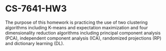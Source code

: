 # CS-7641-HW3
The purpose of this homework is practicing the use of two clustering algorithms including K-means and expectation maximization and four dimensionality reduction algorithms including principal component analysis (PCA), independent component analysis (ICA), randomized projections (RP) and dictionary learning (DL). 
